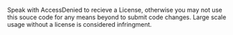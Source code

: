 Speak with AccessDenied to recieve a License, otherwise you may not use this souce code for any means beyond to submit code changes. Large scale usage without a license is considered infringment.